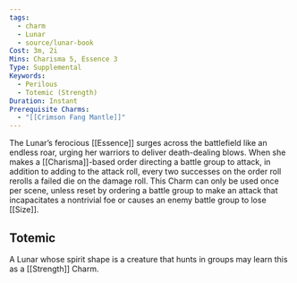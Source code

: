 ```yaml
---
tags:
  - charm
  - Lunar
  - source/lunar-book
Cost: 3m, 2i
Mins: Charisma 5, Essence 3
Type: Supplemental
Keywords:
  - Perilous
  - Totemic (Strength)
Duration: Instant
Prerequisite Charms:
  - "[[Crimson Fang Mantle]]"
---
```

The Lunar’s ferocious [[Essence]] surges across the battlefield like an endless roar, urging her warriors to deliver death-dealing blows. When she makes a [[Charisma]]-based order directing a battle group to attack, in addition to adding to the attack roll, every two successes on the order roll rerolls a failed die on the damage roll. This Charm can only be used once per scene, unless reset by ordering a battle group to make an attack that incapacitates a nontrivial foe or causes an enemy battle group to lose [[Size]]. 
## Totemic 

A Lunar whose spirit shape is a creature that hunts in groups may learn this as a [[Strength]] Charm.